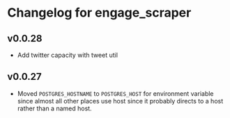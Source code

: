 # Changelog for engage_scraper

## v0.0.28

- Add twitter capacity with tweet util

## v0.0.27

- Moved `POSTGRES_HOSTNAME` to `POSTGRES_HOST` for environment variable since almost all other places use host since it probably directs to a host rather than a named host.
